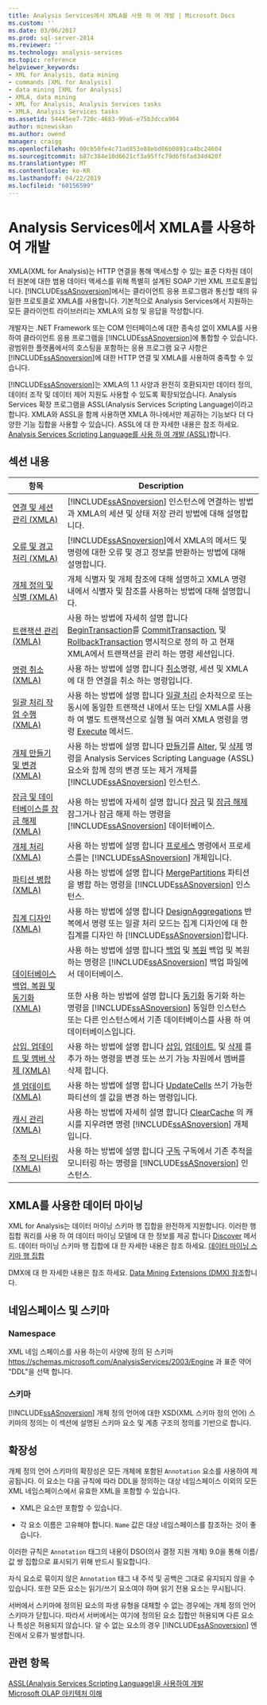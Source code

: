 ```yaml
---
title: Analysis Services에서 XMLA를 사용 하 여 개발 | Microsoft Docs
ms.custom: ''
ms.date: 03/06/2017
ms.prod: sql-server-2014
ms.reviewer: ''
ms.technology: analysis-services
ms.topic: reference
helpviewer_keywords:
- XML for Analysis, data mining
- commands [XML for Analysis]
- data mining [XML for Analysis]
- XMLA, data mining
- XML for Analysis, Analysis Services tasks
- XMLA, Analysis Services tasks
ms.assetid: 54445ee7-720c-4683-99a6-e75b3dcca904
author: minewiskan
ms.author: owend
manager: craigg
ms.openlocfilehash: 00cb50fe4c71ad853e88ebd86b0891ca4bc24604
ms.sourcegitcommit: b87c384e10d6621cf3a95ffc79d6f6fad34d420f
ms.translationtype: MT
ms.contentlocale: ko-KR
ms.lasthandoff: 04/22/2019
ms.locfileid: "60156599"
---
```

# <a name="developing-with-xmla-in-analysis-services"></a>Analysis Services에서 XMLA를 사용하여 개발
  XMLA(XML for Analysis)는 HTTP 연결을 통해 액세스할 수 있는 표준 다차원 데이터 원본에 대한 범용 데이터 액세스를 위해 특별히 설계된 SOAP 기반 XML 프로토콜입니다. [!INCLUDE[ssASnoversion](../../includes/ssasnoversion-md.md)]에서는 클라이언트 응용 프로그램과 통신할 때의 유일한 프로토콜로 XMLA를 사용합니다. 기본적으로 Analysis Services에서 지원하는 모든 클라이언트 라이브러리는 XMLA의 요청 및 응답을 작성합니다.  
  
 개발자는 .NET Framework 또는 COM 인터페이스에 대한 종속성 없이 XMLA를 사용하여 클라이언트 응용 프로그램을 [!INCLUDE[ssASnoversion](../../includes/ssasnoversion-md.md)]에 통합할 수 있습니다. 광범위한 플랫폼에서의 호스팅을 포함하는 응용 프로그램 요구 사항은 [!INCLUDE[ssASnoversion](../../includes/ssasnoversion-md.md)]에 대한 HTTP 연결 및 XMLA를 사용하여 충족할 수 있습니다.  
  
 [!INCLUDE[ssASnoversion](../../includes/ssasnoversion-md.md)]는 XMLA의 1.1 사양과 완전히 호환되지만 데이터 정의, 데이터 조작 및 데이터 제어 지원도 사용할 수 있도록 확장되었습니다. Analysis Services 확장 프로그램을 ASSL(Analysis Services Scripting Language)이라고 합니다. XMLA와 ASSL을 함께 사용하면 XMLA 하나에서만 제공하는 기능보다 더 다양한 기능 집합을 사용할 수 있습니다. ASSL에 대 한 자세한 내용은 참조 하세요. [Analysis Services Scripting Language를 사용 하 여 개발 &#40;ASSL&#41;](../multidimensional-models/scripting-language-assl/developing-with-analysis-services-scripting-language-assl.md)합니다.  
  
## <a name="in-this-section"></a>섹션 내용  
  
|항목|Description|  
|-----------|-----------------|  
|[연결 및 세션 관리 &#40;XMLA&#41;](managing-connections-and-sessions-xmla.md)|[!INCLUDE[ssASnoversion](../../includes/ssasnoversion-md.md)] 인스턴스에 연결하는 방법과 XMLA의 세션 및 상태 저장 관리 방법에 대해 설명합니다.|  
|[오류 및 경고 처리 &#40;XMLA&#41;](handling-errors-and-warnings-xmla.md)|[!INCLUDE[ssASnoversion](../../includes/ssasnoversion-md.md)]에서 XMLA의 메서드 및 명령에 대한 오류 및 경고 정보를 반환하는 방법에 대해 설명합니다.|  
|[개체 정의 및 식별 &#40;XMLA&#41;](https://docs.microsoft.com/bi-reference/xmla/xml-elements-objects)|개체 식별자 및 개체 참조에 대해 설명하고 XMLA 명령 내에서 식별자 및 참조를 사용하는 방법에 대해 설명합니다.|  
|[트랜잭션 관리 &#40;XMLA&#41;](managing-transactions-xmla.md)|사용 하는 방법에 자세히 설명 합니다 [BeginTransaction](https://docs.microsoft.com/bi-reference/xmla/xml-elements-commands/begintransaction-element-xmla)를 [CommitTransaction](https://docs.microsoft.com/bi-reference/xmla/xml-elements-commands/committransaction-element-xmla), 및 [RollbackTransaction](https://docs.microsoft.com/bi-reference/xmla/xml-elements-commands/rollbacktransaction-element-xmla) 명시적으로 정의 하 고 현재 XMLA에서 트랜잭션을 관리 하는 명령 세션입니다.|  
|[명령 취소 &#40;XMLA&#41;](../multidimensional-models-scripting-language-assl-xmla/canceling-commands-xmla.md)|사용 하는 방법에 설명 합니다 [취소](https://docs.microsoft.com/bi-reference/xmla/xml-elements-commands/cancel-element-xmla)명령, 세션 및 XMLA에 대 한 연결을 취소 하는 명령입니다.|  
|[일괄 처리 작업 수행 &#40;XMLA&#41;](performing-batch-operations-xmla.md)|사용 하는 방법에 설명 합니다 [일괄 처리](https://docs.microsoft.com/bi-reference/xmla/xml-elements-commands/batch-element-xmla) 순차적으로 또는 동시에 동일한 트랜잭션 내에서 또는 단일 XMLA를 사용 하 여 별도 트랜잭션으로 실행 될 여러 XMLA 명령을 명령 [Execute](https://docs.microsoft.com/bi-reference/xmla/xml-elements-methods-execute) 메서드.|  
|[개체 만들기 및 변경 &#40;XMLA&#41;](creating-and-altering-objects-xmla.md)|사용 하는 방법에 설명 합니다 [만들기](https://docs.microsoft.com/bi-reference/xmla/xml-elements-commands/create-element-xmla)를 [Alter](https://docs.microsoft.com/bi-reference/xmla/xml-elements-commands/alter-element-xmla), 및 [삭제](https://docs.microsoft.com/bi-reference/xmla/xml-elements-commands/delete-element-xmla) 명령을 Analysis Services Scripting Language (ASSL) 요소와 함께 정의 변경 또는 제거 개체를 [!INCLUDE[ssASnoversion](../../includes/ssasnoversion-md.md)] 인스턴스.|  
|[잠금 및 데이터베이스를 잠금 해제 &#40;XMLA&#41;](locking-and-unlocking-databases-xmla.md)|사용 하는 방법에 자세히 설명 합니다 [잠금](https://docs.microsoft.com/bi-reference/xmla/xml-elements-commands/lock-element-xmla) 및 [잠금 해제](https://docs.microsoft.com/bi-reference/xmla/xml-elements-commands/lock-element-xmla) 잠그거나 잠금 해제 하는 명령을 [!INCLUDE[ssASnoversion](../../includes/ssasnoversion-md.md)] 데이터베이스.|  
|[개체 처리&#40;XMLA&#41;](processing-objects-xmla.md)|사용 하는 방법에 설명 합니다 [프로세스](https://docs.microsoft.com/bi-reference/xmla/xml-elements-commands/process-element-xmla) 명령에서 프로세스를는 [!INCLUDE[ssASnoversion](../../includes/ssasnoversion-md.md)] 개체입니다.|  
|[파티션 병합 &#40;XMLA&#41;](merging-partitions-xmla.md)|사용 하는 방법에 설명 합니다 [MergePartitions](https://docs.microsoft.com/bi-reference/xmla/xml-elements-commands/mergepartitions-element-xmla) 파티션을 병합 하는 명령을 [!INCLUDE[ssASnoversion](../../includes/ssasnoversion-md.md)] 인스턴스.|  
|[집계 디자인 &#40;XMLA&#41;](designing-aggregations-xmla.md)|사용 하는 방법에 설명 합니다 [DesignAggregations](https://docs.microsoft.com/bi-reference/xmla/xml-elements-commands/designaggregations-element-xmla) 반복에서 명령 또는 일괄 처리 모드는 집계 디자인에 대 한 집계를 디자인 하 [!INCLUDE[ssASnoversion](../../includes/ssasnoversion-md.md)]합니다.|  
|[데이터베이스 백업, 복원 및 동기화&#40;XMLA&#41;](backing-up-restoring-and-synchronizing-databases-xmla.md)|사용 하는 방법에 설명 합니다 [백업](https://docs.microsoft.com/bi-reference/xmla/xml-elements-commands/backup-element-xmla) 및 [복원](https://docs.microsoft.com/bi-reference/xmla/xml-elements-commands/restore-element-xmla) 백업 및 복원 하는 명령은 [!INCLUDE[ssASnoversion](../../includes/ssasnoversion-md.md)] 백업 파일에서 데이터베이스.<br /><br /> 또한 사용 하는 방법에 설명 합니다 [동기화](https://docs.microsoft.com/bi-reference/xmla/xml-elements-commands/synchronize-element-xmla) 동기화 하는 명령을 [!INCLUDE[ssASnoversion](../../includes/ssasnoversion-md.md)] 동일한 인스턴스 또는 다른 인스턴스에서 기존 데이터베이스를 사용 하 여 데이터베이스입니다.|  
|[삽입, 업데이트 및 멤버 삭제 &#40;XMLA&#41;](inserting-updating-and-dropping-members-xmla.md)|사용 하는 방법에 설명 합니다 [삽입](https://docs.microsoft.com/bi-reference/xmla/xml-elements-commands/insert-element-xmla), [업데이트](https://docs.microsoft.com/bi-reference/xmla/xml-elements-commands/update-element-xmla), 및 [삭제](https://docs.microsoft.com/bi-reference/xmla/xml-elements-commands/drop-element-xmla) 를 추가 하는 명령을 변경 또는 쓰기 가능 차원에서 멤버를 삭제 합니다.|  
|[셀 업데이트 &#40;XMLA&#41;](updating-cells-xmla.md)|사용 하는 방법에 설명 합니다 [UpdateCells](https://docs.microsoft.com/bi-reference/xmla/xml-elements-commands/updatecells-element-xmla) 쓰기 가능한 파티션의 셀 값을 변경 하는 명령입니다.|  
|[캐시 관리 &#40;XMLA&#41;](managing-caches-xmla.md)|사용 하는 방법에 자세히 설명 합니다 [ClearCache](https://docs.microsoft.com/bi-reference/xmla/xml-elements-commands/clearcache-element-xmla) 의 캐시를 지우려면 명령 [!INCLUDE[ssASnoversion](../../includes/ssasnoversion-md.md)] 개체입니다.|  
|[추적 모니터링 &#40;XMLA&#41;](monitoring-traces-xmla.md)|사용 하는 방법에 설명 합니다 [구독](https://docs.microsoft.com/bi-reference/xmla/xml-elements-commands/subscribe-element-xmla) 구독에서 기존 추적을 모니터링 하는 명령을 [!INCLUDE[ssASnoversion](../../includes/ssasnoversion-md.md)] 인스턴스.|  
  
## <a name="data-mining-with-xmla"></a>XMLA를 사용한 데이터 마이닝  
 XML for Analysis는 데이터 마이닝 스키마 행 집합을 완전하게 지원합니다. 이러한 행 집합 쿼리를 사용 하 여 데이터 마이닝 모델에 대 한 정보를 제공 합니다 [Discover](https://docs.microsoft.com/bi-reference/xmla/xml-elements-methods-discover) 메서드. 데이터 마이닝 스키마 행 집합에 대 한 자세한 내용은 참조 하세요. [데이터 마이닝 스키마 행 집합](https://docs.microsoft.com/bi-reference/schema-rowsets/data-mining/data-mining-schema-rowsets) 
  
 DMX에 대 한 자세한 내용은 참조 하세요. [Data Mining Extensions &#40;DMX&#41; 참조](/sql/dmx/data-mining-extensions-dmx-reference)합니다.  
  
## <a name="namespace-and-schema"></a>네임스페이스 및 스키마  
  
### <a name="namespace"></a>Namespace  
 XML 네임 스페이스를 사용 하는이 사양에 정의 된 스키마 https://schemas.microsoft.com/AnalysisServices/2003/Engine 과 표준 약어 "DDL"을 선택 합니다.  
  
### <a name="schema"></a>스키마  
 [!INCLUDE[ssASnoversion](../../includes/ssasnoversion-md.md)] 개체 정의 언어에 대한 XSD(XML 스키마 정의 언어) 스키마의 정의는 이 섹션에 설명된 스키마 요소 및 계층 구조의 정의를 기반으로 합니다.  
  
## <a name="extensibility"></a>확장성  
 개체 정의 언어 스키마의 확장성은 모든 개체에 포함된 `Annotation` 요소를 사용하여 제공됩니다. 이 요소는 다음 규칙에 따라 DDL을 정의하는 대상 네임스페이스 이외의 모든 XML 네임스페이스에서 유효한 XML을 포함할 수 있습니다.  
  
-   XML은 요소만 포함할 수 있습니다.  
  
-   각 요소 이름은 고유해야 합니다. `Name` 값은 대상 네임스페이스를 참조하는 것이 좋습니다.  
  
 이러한 규칙은 `Annotation` 태그의 내용이 DSO(의사 결정 지원 개체) 9.0을 통해 이름/값 쌍 집합으로 표시되기 위해 반드시 필요합니다.  
  
 자식 요소로 묶이지 않은 `Annotation` 태그 내 주석 및 공백은 그대로 유지되지 않을 수 있습니다. 또한 모든 요소는 읽기/쓰기 요소여야 하며 읽기 전용 요소는 무시됩니다.  
  
 서버에서 스키마에 정의된 요소의 파생 유형을 대체할 수 없는 경우에는 개체 정의 언어 스키마가 닫힙니다. 따라서 서버에서는 여기에 정의된 요소 집합만 허용되며 다른 요소나 특성은 허용되지 않습니다. 알 수 없는 요소의 경우 [!INCLUDE[ssASnoversion](../../includes/ssasnoversion-md.md)] 엔진에서 오류가 발생합니다.  
  
## <a name="see-also"></a>관련 항목  
 [ASSL&#40;Analysis Services Scripting Language&#41;을 사용하여 개발](../multidimensional-models/scripting-language-assl/developing-with-analysis-services-scripting-language-assl.md)   
 [Microsoft OLAP 아키텍처 이해](../multidimensional-models/olap-physical/understanding-microsoft-olap-architecture.md)  
  
  
